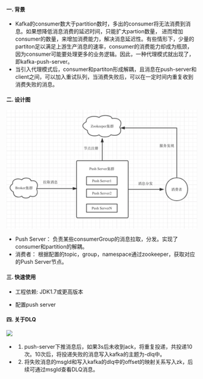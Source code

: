 #### 一. 背景
- Kafka的consumer数大于partition数时，多出的consumer将无法消费到消息。如果想降低消息消费的延迟时间，只能扩大partion数量，
进而增加consumer的数量，来增加消费能力，解决消息延迟性。有些情形下，少量的partiton足以满足上游生产消息的速率，consumer的消费能力却成为瓶颈，
因为consumer可能要处理更多的业务逻辑。因此，一种代理模式就出现了，即kafka-push-server。
- 当引入代理模式后，consumer和partiton形成解耦，且消息在push-server和client之间，可以加入重试队列，当消费失败后，可以在一定时间内重复收到消费失败的消息。

#### 二. 设计图

<img src="docs/static_files/push-server.png"/>

- Push Server： 负责某些consumerGroup的消息拉取，分发。实现了consumer和partition的解耦。
- 消费者： 根据配置的topic，group，namespace通过zookeeper，获取对应的Push Server节点。

#### 三. 快速使用

- 工程依赖:
JDK1.7或更高版本 

- 配置push server


#### 四. 关于DLQ
<img src="docs/static_files/DLQ.png"/>

- 1. push-server下推消息后，如果3s后未收到ack，将重复投递，共投递10次。10次后，将投递失败的消息写入kafka的主题为<topic>-dlq中。
- 2. 将失败消息的msgId和写入kafka的dlq中的offset的映射关系写入zk，后续可通过msgId查看DLQ消息。
